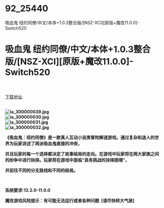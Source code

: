 # 92_25440
吸血鬼 纽约同僚/中文/本体+1.0.3整合版/[NSZ-XCI][原版+魔改11.0.0]-Switch520
# 吸血鬼 纽约同僚/中文/本体+1.0.3整合版/[NSZ-XCI][原版+魔改11.0.0]-Switch520
 <br/></br>
[下载地址](https://www.switch520.cc/article/25440 "下载地址")
<br/></br>

<p><strong><img title="ia_300000039.jpg" src="https://www.switch520.cc/muke_img/2021_12_11_e18dfaad588c3.jpg" alt="ia_300000039.jpg"></strong><br>
<strong><img title="ia_300000030.jpg" src="https://www.switch520.cc/muke_img/2021_12_11_63bb2200d2280.jpg" alt="ia_300000030.jpg"></strong><br>
<strong><img title="ia_300000031.jpg" src="https://www.switch520.cc/muke_img/2021_12_11_169f41325a715.jpg" alt="ia_300000031.jpg"></strong><br>
<strong><img title="ia_300000032.jpg" src="https://www.switch520.cc/muke_img/2021_12_11_7d0c1def6c610.jpg" alt="ia_300000032.jpg"></strong></p>
<p><strong>《吸血鬼：纽约同僚》是一款真人互动小说类冒险解谜游戏。通过复杂和迷人的世界为玩家讲述了两派吸血鬼直接的冲突，</strong></p>
<p><strong>并且玩家的每一个选择都决定了故事结局的走向。在游戏中玩家将在两大家族之间的纷争中进行抉择。玩家将在游戏中面临“具有挑战的抉择困境”，</strong></p>
<p><strong>并前往不同的分支路线和不同的结局。</strong></p>
<p>&nbsp;</p>
<p><strong>系统要求:13.2.0-11.0.0</strong></p>
<p><strong>魔改游戏风险提示：有可能无法运行或者各种问题 &nbsp;[请尽快转大气层]</strong></p>



